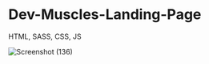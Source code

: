 # Dev-Muscles-Landing-Page
HTML, SASS, CSS, JS

![Screenshot (136)](https://user-images.githubusercontent.com/68277286/109847262-fc8bc100-7c74-11eb-9a91-facef0c4c9f7.png)
